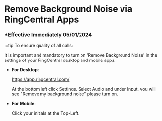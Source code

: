 # Remove Background Noise via RingCentral Apps

### \*Effective Immediately 05/01/2024

:::tip To ensure quality of all calls:

It is important and mandatory to turn on 'Remove Background Noise' in the settings of your
RingCentral desktop and mobile apps.

- **For Desktop**:

  https://app.ringcentral.com/

  At the bottom left click Settings. Select Audio and under Input, you will see "Remove my background noise" please turn on.

- **For Mobile**:

  Click your initials at the Top-Left.
